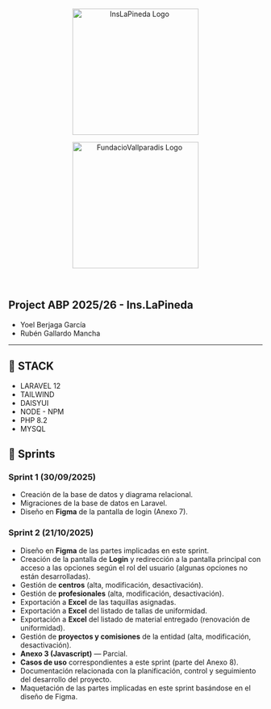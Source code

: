 </br>
<p align="center"><a href="https://laravel.com](https://www.inslapineda.com/" target="_blank"><img src="https://agora.xtec.cat/ieslapineda/wp-content/uploads/usu2392/2023/05/logo.png" width="250" alt="InsLaPineda Logo"></a></p>
<p align="center"><a href="https://www.fundaciovallparadis.cat/" target="_blank"><img src="https://www.fundaciovallparadis.cat/img/fvallparadis-logo.svg" width="250" alt="FundacioVallparadis Logo"></a></p>
</br>

## Project ABP 2025/26 - Ins.LaPineda
- Yoel Berjaga García  
- Rubén Gallardo Mancha  

---

## 🧩 STACK
- LARAVEL 12
- TAILWIND
- DAISYUI
- NODE - NPM
- PHP 8.2
- MYSQL

## 🧩 Sprints  

### Sprint 1 (30/09/2025)
- Creación de la base de datos y diagrama relacional.  
- Migraciones de la base de datos en Laravel.  
- Diseño en **Figma** de la pantalla de login (Anexo 7).  

### Sprint 2 (21/10/2025)
- Diseño en **Figma** de las partes implicadas en este sprint.  
- Creación de la pantalla de **Login** y redirección a la pantalla principal con acceso a las opciones según el rol del usuario (algunas opciones no están desarrolladas).  
- Gestión de **centros** (alta, modificación, desactivación).  
- Gestión de **profesionales** (alta, modificación, desactivación).  
- Exportación a **Excel** de las taquillas asignadas.  
- Exportación a **Excel** del listado de tallas de uniformidad.  
- Exportación a **Excel** del listado de material entregado (renovación de uniformidad).  
- Gestión de **proyectos y comisiones** de la entidad (alta, modificación, desactivación).  
- **Anexo 3 (Javascript)** — Parcial.  
- **Casos de uso** correspondientes a este sprint (parte del Anexo 8).  
- Documentación relacionada con la planificación, control y seguimiento del desarrollo del proyecto.  
- Maquetación de las partes implicadas en este sprint basándose en el diseño de Figma.
